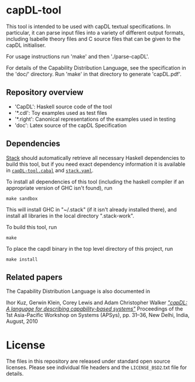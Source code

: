 <!--
  Copyright 2017, Data61
  Commonwealth Scientific and Industrial Research Organisation (CSIRO)
  ABN 41 687 119 230.

  This software may be distributed and modified according to the terms of
  the BSD 2-Clause license. Note that NO WARRANTY is provided.
  See "LICENSE_BSD2.txt" for details.
-->
capDL-tool
==========

This tool is intended to be used with capDL textual specifications. In
particular, it can parse input files into a variety of different output
formats, including Isabelle theory files and C source files that can be given
to the capDL initialiser.

For usage instructions run 'make' and then './parse-capDL'.

For details of the Capability Distribution Language, see the specification in
the 'doc/' directory. Run 'make' in that directory to generate 'capDL.pdf'.


Repository overview
-------------------

  * 'CapDL': Haskell source code of the tool
  * '*.cdl': Toy examples used as test files
  * '*.right': Canonical representations of the examples used in testing
  * 'doc': Latex source of the capDL Specification


Dependencies
-------------

[Stack][1] should automatically retrieve all necessary Haskell dependencies to
build this tool, but if you need exact dependency information it is available
in [`capDL-tool.cabal`](capDL-tool.cabal) and [`stack.yaml`](stack.yaml).

  [1]: https://haskellstack.org

To install all dependencies of this tool (including the haskell compiler if an
appropriate version of GHC isn't found), run

    make sandbox

This will install GHC in "~/.stack" (if it isn't already installed there), and
install all libraries in the local directory ".stack-work".

To build this tool, run

    make

To place the capdl binary in the top level directory of this project, run

    make install


Related papers
--------------

The Capability Distribution Language is also documented in 

  Ihor Kuz, Gerwin Klein, Corey Lewis and Adam Christopher Walker
  [_"capDL: A language for describing capability-based systems"_][CapDL]
  Proceedings of the 1st Asia-Pacific Workshop on Systems (APSys), pp. 31–36,
  New Delhi, India, August, 2010

  [CapDL]: http://www.ssrg.nicta.com.au/publications/papers/Kuz_KLW_10.pdf


License
========

The files in this repository are released under standard open source licenses.
Please see individual file headers and the `LICENSE_BSD2`.txt file for details.
